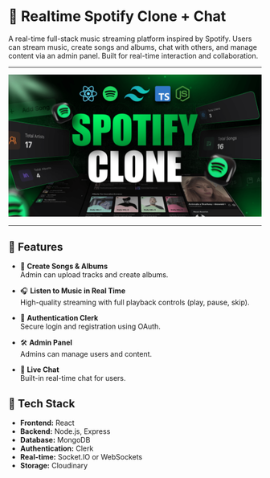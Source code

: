 # 🎵 Realtime Spotify Clone + Chat

A real-time full-stack music streaming platform inspired by Spotify. Users can stream music, create songs and albums, chat with others, and manage content via an admin panel. Built for real-time interaction and collaboration.

---

![Demo App](/frontend/public/screenshot-for-readme.png)

---

## 🚀 Features

- 🎼 **Create Songs & Albums**  
  Admin can upload tracks and create albums.

- 🎧 **Listen to Music in Real Time**  
  High-quality streaming with full playback controls (play, pause, skip).

- 🔐 **Authentication Clerk**  
  Secure login and registration using OAuth.

- 🛠️ **Admin Panel**  
  Admins can manage users and content.

- 💬 **Live Chat**  
  Built-in real-time chat for users.


## 🧱 Tech Stack

- **Frontend:** React  
- **Backend:** Node.js, Express  
- **Database:** MongoDB   
- **Authentication:** Clerk  
- **Real-time:** Socket.IO or WebSockets  
- **Storage:** Cloudinary
